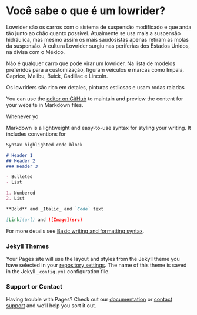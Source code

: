 # Você sabe o que é um lowrider?




Lowrider são os carros com o sistema de suspensão modificado e que anda tão junto ao chão quanto possível. Atualmente se usa mais a suspensão hidráulica, mas mesmo assim os mais saudosistas apenas retiram as molas da suspensão. A cultura Lowrider surgiu nas periferias dos Estados Unidos, na divisa com o México.
<p>Não é qualquer carro que pode virar um lowrider. Na lista de modelos preferidos para a customização, figuram veículos e marcas como Impala, Caprice, Malibu, Buick, Cadillac e Lincoln.</p>
<p>Os lowriders são rico em detales, pinturas estilosas e usam rodas raiadas</p>


You can use the [editor on GitHub](https://github.com/luis4ch/ggg/edit/gh-pages/index.md) to maintain and preview the content for your website in Markdown files.

Whenever yo

Markdown is a lightweight and easy-to-use syntax for styling your writing. It includes conventions for

```markdown
Syntax highlighted code block

# Header 1
## Header 2
### Header 3

- Bulleted
- List

1. Numbered
2. List

**Bold** and _Italic_ and `Code` text

[Link](url) and ![Image](src)
```

For more details see [Basic writing and formatting syntax](https://docs.github.com/en/github/writing-on-github/getting-started-with-writing-and-formatting-on-github/basic-writing-and-formatting-syntax).

### Jekyll Themes

Your Pages site will use the layout and styles from the Jekyll theme you have selected in your [repository settings](https://github.com/luis4ch/ggg/settings/pages). The name of this theme is saved in the Jekyll `_config.yml` configuration file.

### Support or Contact

Having trouble with Pages? Check out our [documentation](https://docs.github.com/categories/github-pages-basics/) or [contact support](https://support.github.com/contact) and we’ll help you sort it out.
